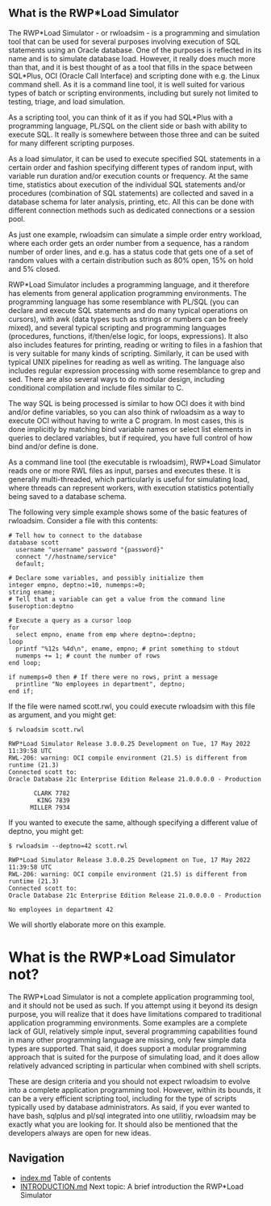 ## What is the RWP*Load Simulator
The RWP\*Load Simulator - or rwloadsim - is a programming and simulation 
tool that can be used for several purposes involving execution of SQL 
statements using an Oracle database.
One of the purposes is reflected in its name and is to simulate database load.
However, it really does much more than that, and it is best thought of 
as a tool that fills in the space between SQL\*Plus, OCI (Oracle Call Interface)
and scripting done with e.g. the Linux command shell.
As it is a command line tool, it is well suited for various types of 
batch or scripting environments, including but surely not limited to 
testing, triage, and load simulation. 

As a scripting tool, you can think of it as if you had
SQL\*Plus with a programming language, PL/SQL on the client side or
bash with ability to execute SQL. 
It really is somewhere between those three and can be suited for
many different scripting purposes.

As a load simulator, it can be used to execute specified SQL statements 
in a certain order and fashion specifying different types of random 
input, with variable run duration and/or execution counts or frequency.
At the same time, statistics about execution of the individual SQL 
statements and/or procedures (combination of SQL statements) are 
collected and saved in a database schema for later analysis, printing, 
etc.
All this can be done with different connection methods such as 
dedicated connections or a session pool.

As just one example, rwloadsim can simulate a simple order entry 
workload, where each order gets an order number from a sequence, has a 
random number of order lines, and e.g. has a status code that gets one 
of a set of random values with a certain distribution such as 80% open, 
15% on hold and 5% closed.

RWP\*Load Simulator includes a programming language, and it therefore 
has elements from general application programming environments.
The programming language has some resemblance with PL/SQL (you can 
declare and execute SQL statements and do many typical operations on cursors),
with awk (data types such as strings or numbers can be freely mixed), and 
several typical scripting and programming languages (procedures, functions, 
if/then/else logic, for loops, expressions).
It also also includes features for printing, reading or writing to 
files in a fashion that is very suitable for many kinds of scripting.
Similarly, it can be used with typical UNIX pipelines for reading as 
well as writing.
The language also includes regular expression processing with some 
resemblance to grep and sed.
There are also several ways to do modular design, including conditional 
compilation and include files similar to C.

The way SQL is being processed is similar to how OCI does it with bind 
and/or define variables, so you can also think of rwloadsim as a way to 
execute OCI without having to write a C program.
In most cases, this is done implicitly by matching bind variable names
or select list elements in queries to declared variables,
but if required, you have
full control of how bind and/or define is done.

As a command line tool (the executable is rwloadsim), RWP\*Load 
Simulator reads one or more RWL files as input, parses and executes 
these.
It is generally multi-threaded, which particularly is useful for 
simulating load, where threads can represent workers, with execution 
statistics potentially being saved to a database schema.

The following very simple example shows some of the basic features of 
rwloadsim.
Consider a file with this contents:
```
# Tell how to connect to the database
database scott
  username "username" password "{password}"
  connect "//hostname/service"
  default;

# Declare some variables, and possibly initialize them
integer empno, deptno:=10, numemps:=0;
string ename;
# Tell that a variable can get a value from the command line
$useroption:deptno

# Execute a query as a cursor loop
for
  select empno, ename from emp where deptno=:deptno;
loop
  printf "%12s %4d\n", ename, empno; # print something to stdout
  numemps += 1; # count the number of rows
end loop;

if numemps=0 then # If there were no rows, print a message
  printline "No employees in department", deptno;
end if;

```
If the file were named scott.rwl, you could execute rwloadsim with this file as argument,
and you might get:
```
$ rwloadsim scott.rwl

RWP*Load Simulator Release 3.0.0.25 Development on Tue, 17 May 2022 11:39:58 UTC
RWL-206: warning: OCI compile environment (21.5) is different from runtime (21.3)
Connected scott to:
Oracle Database 21c Enterprise Edition Release 21.0.0.0.0 - Production

       CLARK 7782
        KING 7839
      MILLER 7934
```
If you wanted to execute the same, although specifying a different 
value of deptno, you might get:
```
$ rwloadsim --deptno=42 scott.rwl

RWP*Load Simulator Release 3.0.0.25 Development on Tue, 17 May 2022 11:39:58 UTC
RWL-206: warning: OCI compile environment (21.5) is different from runtime (21.3)
Connected scott to:
Oracle Database 21c Enterprise Edition Release 21.0.0.0.0 - Production

No employees in department 42
```
We will shortly elaborate more on this example.
# What is the RWP\*Load Simulator not?

The RWP\*Load Simulator is not a complete application programming tool, and it 
should not be used as such.
If you attempt using it beyond its design purpose, you will
realize that it does have limitations compared to traditional application
programming environments.
Some examples are a complete lack of GUI, relatively simple input,
several programming capabilities found in many other programming 
language are missing, only few simple data types are supported.
That said, it does support a modular programming approach that is 
suited for the purpose of simulating load, and it does allow relatively 
advanced scripting in particular when combined with shell scripts.

These are design criteria and you should not expect rwloadsim to evolve 
into a complete application programming tool.
However, within its bounds, it can be a very efficient scripting tool,
including for the type of scripts typically used by database administrators.
As said, if you ever wanted to have bash, sqlplus and pl/sql integrated
into one utilitiy, rwloadsim may be exactly what you are looking for.
It should also be mentioned that the developers always are open for 
new ideas.

## Navigation
* [index.md](index.md#rwpload-simulator-users-guide) Table of contents
* [INTRODUCTION.md](INTRODUCTION.md) Next topic: A brief introduction the RWP*Load Simulator
